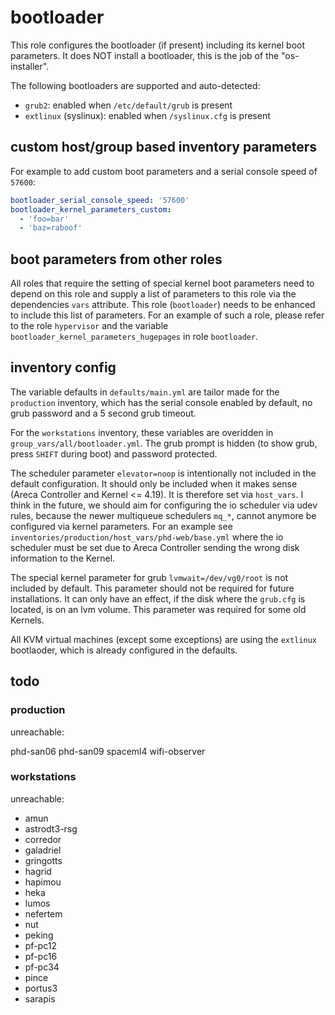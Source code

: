 bootloader
==========

This role configures the bootloader (if present) including its kernel boot parameters. It does NOT install a bootloader, this is the job of the "os-installer".

The following bootloaders are supported and auto-detected:

- `grub2`: enabled when `/etc/default/grub` is present
- `extlinux` (syslinux): enabled when `/syslinux.cfg` is present

custom host/group based inventory parameters
--------------------------------------------

For example to add custom boot parameters and a serial console speed of `57600`:

```yaml
bootloader_serial_console_speed: '57600'
bootloader_kernel_parameters_custom:
  - 'foo=bar'
  - 'baz=raboof'
```

boot parameters from other roles
--------------------------------

All roles that require the setting of special kernel boot parameters need to depend on this role and supply a list of parameters to this role via the dependencies `vars` attribute. This role (`bootloader`) needs to be enhanced to include this list of parameters. For an example of such a role, please refer to the role `hypervisor` and the variable `bootloader_kernel_parameters_hugepages` in role `bootloader`.

inventory config
----------------

The variable defaults in `defaults/main.yml` are tailor made for the `production` inventory, which has the serial console enabled by default, no grub password and a 5 second grub timeout.

For the `workstations` inventory, these variables are overidden in `group_vars/all/bootloader.yml`. The grub prompt is hidden (to show grub, press `SHIFT` during boot) and password protected.

The scheduler parameter `elevator=noop` is intentionally not included in the default configuration. It should only be included when it makes sense (Areca Controller and Kernel <= 4.19). It is therefore set via `host_vars`. I think in the future, we should aim for configuring the io scheduler via udev rules, because the newer multiqueue schedulers `mq_*`, cannot anymore be configured via kernel parameters. For an example see `inventories/production/host_vars/phd-web/base.yml` where the io scheduler must be set due to Areca Controller sending the wrong disk information to the Kernel.

The special kernel parameter for grub `lvmwait=/dev/vg0/root` is not included by default. This parameter should not be required for future installations. It can only have an effect, if the disk where the `grub.cfg` is located, is on an lvm volume. This parameter was required for some old Kernels.

All KVM virtual machines (except some exceptions) are using the `extlinux` bootlaoder, which is already configured in the defaults.

todo
----

### production

unreachable:

phd-san06
phd-san09
spaceml4
wifi-observer

### workstations

unreachable:

- amun
- astrodt3-rsg
- corredor
- galadriel
- gringotts
- hagrid
- hapimou
- heka
- lumos
- nefertem
- nut
- peking
- pf-pc12
- pf-pc16
- pf-pc34
- pince
- portus3
- sarapis
